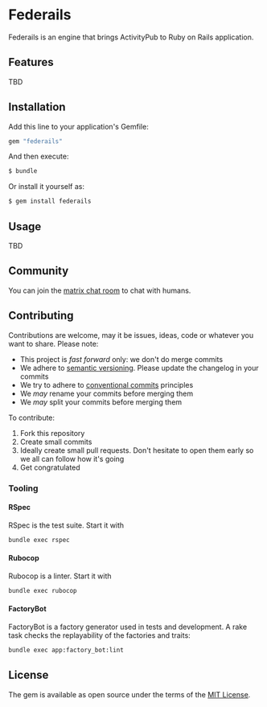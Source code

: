 # Federails

Federails is an engine that brings ActivityPub to Ruby on Rails application.

## Features

TBD

## Installation

Add this line to your application's Gemfile:

```ruby
gem "federails"
```

And then execute:

```bash
$ bundle
```

Or install it yourself as:

```bash
$ gem install federails
```

## Usage

TBD

## Community

You can join the [matrix chat room](https://matrix.to/#/#federails:matrix.org) to chat with humans.

## Contributing

Contributions are welcome, may it be issues, ideas, code or whatever you want to share. Please note:

- This project is _fast forward_ only: we don't do merge commits
- We adhere to [semantic versioning](). Please update the changelog in your commits
- We try to adhere to [conventional commits](https://www.conventionalcommits.org/en/v1.0.0/) principles
- We _may_ rename your commits before merging them
- We _may_ split your commits before merging them

To contribute:

1. Fork this repository
2. Create small commits
3. Ideally create small pull requests. Don't hesitate to open them early so we all can follow how it's going
4. Get congratulated

### Tooling

#### RSpec

RSpec is the test suite. Start it with

```sh
bundle exec rspec
```

#### Rubocop

Rubocop is a linter. Start it with

```sh
bundle exec rubocop
```

#### FactoryBot

FactoryBot is a factory generator used in tests and development.
A rake task checks the replayability of the factories and traits:

```sh
bundle exec app:factory_bot:lint
```

## License

The gem is available as open source under the terms of the [MIT License](https://opensource.org/licenses/MIT).
